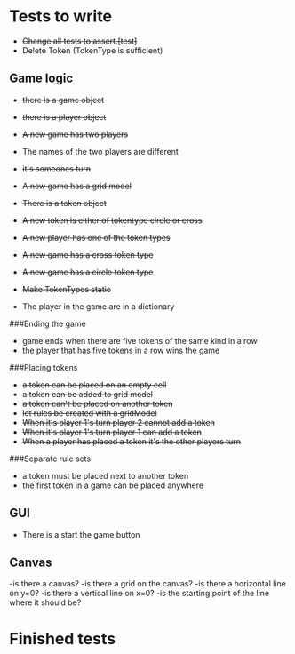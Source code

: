 Tests to write
==============
- ~~Change all tests to assert.[test]~~
- Delete Token (TokenType is sufficient)

Game logic
------
- ~~there is a game object~~
- ~~there is a player object~~
- ~~A new game has two players~~
- The names of the two players are different
- ~~it's someones turn~~
- ~~A new game has a grid model~~
- ~~There is a token object~~
- ~~A new token is either of tokentype circle or cross~~
- ~~A new player has one of the token types~~
- ~~A new game has a cross token type~~
- ~~A new game has a circle token type~~
- ~~Make TokenTypes static~~

- The player in the game are in a dictionary

###Ending the game
- game ends when there are five tokens of the same kind in a row
- the player that has five tokens in a row wins the game

###Placing tokens
- ~~a token can be placed on an empty cell~~
- ~~a token can be added to grid model~~
- ~~a token can't be placed on another token~~
- ~~let rules be created with a gridModel~~
- ~~When it's player 1's turn player 2 cannot add a token~~
- ~~When it's player 1's turn player 1 can add a token~~
- ~~When a player has placed a token it's the other players turn~~


###Separate rule sets
- a token must be placed next to another token
- the first token in a game can be placed anywhere

GUI
----
- There is a start the game button

Canvas
------
-is there a canvas?
-is there a grid on the canvas?
-is there a horizontal line on y=0?
-is there a vertical line on x=0?
-is the starting point of the line where it should be?

Finished tests
==============
